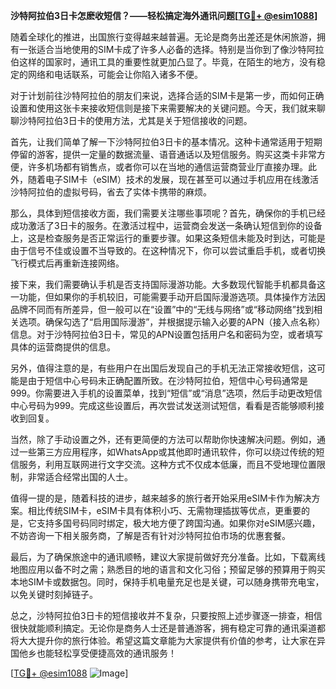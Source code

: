 **沙特阿拉伯3日卡怎麽收短信？——轻松搞定海外通讯问题[[TG💪+ @esim1088](https://t.me/s/esim1088)]**

随着全球化的推进，出国旅行变得越来越普遍。无论是商务出差还是休闲旅游，拥有一张适合当地使用的SIM卡成了许多人必备的选择。特别是当你到了像沙特阿拉伯这样的国家时，通讯工具的重要性就更加凸显了。毕竟，在陌生的地方，没有稳定的网络和电话联系，可能会让你陷入诸多不便。

对于计划前往沙特阿拉伯的朋友们来说，选择合适的SIM卡是第一步，而如何正确设置和使用这张卡来接收短信则是接下来需要解决的关键问题。今天，我们就来聊聊沙特阿拉伯3日卡的使用方法，尤其是关于短信接收的问题。

首先，让我们简单了解一下沙特阿拉伯3日卡的基本情况。这种卡通常适用于短期停留的游客，提供一定量的数据流量、语音通话以及短信服务。购买这类卡非常方便，许多机场都有销售点，或者你可以在当地的通信运营商营业厅直接办理。此外，随着电子SIM卡（eSIM）技术的发展，现在甚至可以通过手机应用在线激活沙特阿拉伯的虚拟号码，省去了实体卡携带的麻烦。

那么，具体到短信接收方面，我们需要关注哪些事项呢？首先，确保你的手机已经成功激活了3日卡的服务。在激活过程中，运营商会发送一条确认短信到你的设备上，这是检查服务是否正常运行的重要步骤。如果这条短信未能及时到达，可能是由于信号不佳或设置不当导致的。在这种情况下，你可以尝试重启手机，或者切换飞行模式后再重新连接网络。

接下来，我们需要确认手机是否支持国际漫游功能。大多数现代智能手机都具备这一功能，但如果你的手机较旧，可能需要手动开启国际漫游选项。具体操作方法因品牌不同而有所差异，但一般可以在“设置”中的“无线与网络”或“移动网络”找到相关选项。确保勾选了“启用国际漫游”，并根据提示输入必要的APN（接入点名称）信息。对于沙特阿拉伯3日卡，常见的APN设置包括用户名和密码为空，或者填写具体的运营商提供的信息。

另外，值得注意的是，有些用户在出国后发现自己的手机无法正常接收短信，这可能是由于短信中心号码未正确配置所致。在沙特阿拉伯，短信中心号码通常是999。你需要进入手机的设置菜单，找到“短信”或“消息”选项，然后手动更改短信中心号码为999。完成这些设置后，再次尝试发送测试短信，看看是否能够顺利接收到回复。

当然，除了手动设置之外，还有更简便的方法可以帮助你快速解决问题。例如，通过一些第三方应用程序，如WhatsApp或其他即时通讯软件，你可以绕过传统的短信服务，利用互联网进行文字交流。这种方式不仅成本低廉，而且不受地理位置限制，非常适合经常出国的人士。

值得一提的是，随着科技的进步，越来越多的旅行者开始采用eSIM卡作为解决方案。相比传统SIM卡，eSIM卡具有体积小巧、无需物理插拔等优点，更重要的是，它支持多国号码同时绑定，极大地方便了跨国沟通。如果你对eSIM感兴趣，不妨咨询一下相关服务商，了解是否有针对沙特阿拉伯市场的优惠套餐。

最后，为了确保旅途中的通讯顺畅，建议大家提前做好充分准备。比如，下载离线地图应用以备不时之需；熟悉目的地的语言和文化习俗；预留足够的预算用于购买本地SIM卡或数据包。同时，保持手机电量充足也是关键，可以随身携带充电宝，以免关键时刻掉链子。

总之，沙特阿拉伯3日卡的短信接收并不复杂，只要按照上述步骤逐一排查，相信很快就能顺利搞定。无论你是商务人士还是普通游客，拥有稳定可靠的通讯渠道都将大大提升你的旅行体验。希望这篇文章能为大家提供有价值的参考，让大家在异国他乡也能轻松享受便捷高效的通讯服务！

[[TG💪+ @esim1088](https://t.me/s/esim1088) ![Image](https://i.postimg.cc/4NQfJmqS/Snipaste-2025-05-13-00-14-12.png)]
